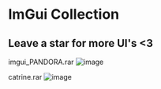 # ImGui Collection

## Leave a star for more UI's <3

imgui_PANDORA.rar
![image](https://github.com/uefishell/imgui-collection/assets/113793162/be2266ea-db96-4f55-a74b-6e09bda1339a)

catrine.rar
![image](https://github.com/uefishell/imgui-collection/assets/113793162/97a93c1d-3341-444b-866b-093ea9d9eb6f)
